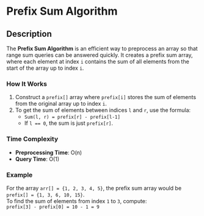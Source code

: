 # Prefix Sum Algorithm

## Description

The **Prefix Sum Algorithm** is an efficient way to preprocess an array so that range sum queries can be answered quickly. It creates a prefix sum array, where each element at index `i` contains the sum of all elements from the start of the array up to index `i`.

### How It Works

1. Construct a `prefix[]` array where `prefix[i]` stores the sum of elements from the original array up to index `i`.
2. To get the sum of elements between indices `l` and `r`, use the formula:
   - `Sum(l, r) = prefix[r] - prefix[l-1]`
   - If `l == 0`, the sum is just `prefix[r]`.

### Time Complexity

- **Preprocessing Time**: O(n)
- **Query Time**: O(1)

### Example

For the array `arr[] = {1, 2, 3, 4, 5}`, the prefix sum array would be `prefix[] = {1, 3, 6, 10, 15}`.  
To find the sum of elements from index `1` to `3`, compute:  
`prefix[3] - prefix[0] = 10 - 1 = 9`


